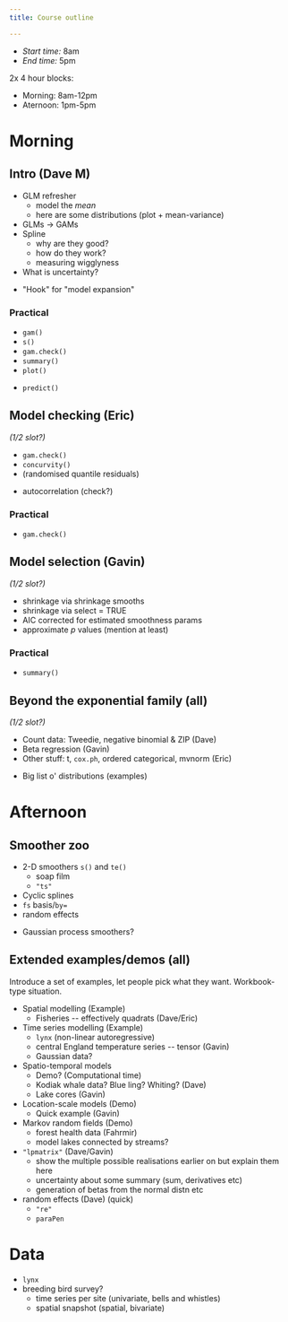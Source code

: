 ```yaml
---
title: Course outline

---
```


- *Start time:* 8am
- *End time:* 5pm

2x 4 hour blocks:

- Morning: 8am-12pm
- Aternoon: 1pm-5pm


# Morning

## Intro (Dave M)

- GLM refresher
  - model the *mean*
  - here are some distributions (plot + mean-variance)
- GLMs -> GAMs
- Spline
  - why are they good?
  - how do they work?
  - measuring wigglyness
- What is uncertainty?
* "Hook" for "model expansion"


### Practical

- `gam()`
- `s()`
- `gam.check()`
- `summary()`
- `plot()`
* `predict()`


## Model checking (Eric)

*(1/2 slot?)*

- `gam.check()`
- `concurvity()`
- (randomised quantile residuals)
* autocorrelation (check?)

### Practical

- `gam.check()`

## Model selection (Gavin)

*(1/2 slot?)*

- shrinkage via shrinkage smooths
- shrinkage via select = TRUE
- AIC corrected for estimated smoothness params
- approximate *p* values (mention at least)

### Practical

- `summary()`

## Beyond the exponential family (all)

*(1/2 slot?)*

- Count data: Tweedie, negative binomial & ZIP (Dave)
- Beta regression (Gavin)
- Other stuff: t, `cox.ph`, ordered categorical, mvnorm (Eric)
* Big list o' distributions (examples)

# Afternoon

## Smoother zoo

* 2-D smoothers `s()` and `te()`
  - soap film
  - `"ts"`
* Cyclic splines
* `fs` basis/`by=`
* random effects
- Gaussian process smoothers?


## Extended examples/demos (all)

Introduce a set of examples, let people pick what they want. Workbook-type situation.

- Spatial modelling (Example)
  - Fisheries -- effectively quadrats (Dave/Eric)
- Time series modelling (Example)
  - `lynx` (non-linear autoregressive)
  - central England temperature series -- tensor (Gavin)
  - Gaussian data?
- Spatio-temporal models
  - Demo? (Computational time)
  - Kodiak whale data? Blue ling? Whiting? (Dave)
  - Lake cores (Gavin)
- Location-scale models (Demo)
  - Quick example (Gavin)
- Markov random fields (Demo)
  - forest health data (Fahrmir)
  - model lakes connected by streams?
- `"lpmatrix"` (Dave/Gavin)
  - show the multiple possible realisations earlier on but explain them here
  - uncertainty about some summary (sum, derivatives etc)
  - generation of betas from the normal distn etc
- random effects (Dave) (quick)
  - `"re"`
  - `paraPen`



# Data

- `lynx`
- breeding bird survey?
  - time series per site (univariate, bells and whistles)
  - spatial snapshot (spatial, bivariate)

